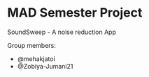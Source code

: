 # MAD Semester Project

SoundSweep - A noise reduction App

Group members:
- @mehakjatoi
- @Zobiya-Jumani21
